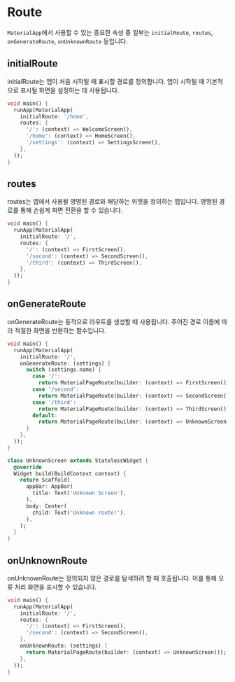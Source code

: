 # Route

`MaterialApp`에서 사용할 수 있는 중요한 속성 중 일부는 `initialRoute`, `routes`, `onGenerateRoute`, `onUnknownRoute` 등입니다.

## initialRoute

initialRoute는 앱이 처음 시작될 때 표시할 경로를 정의합니다. 앱이 시작될 때 기본적으로 표시될 화면을 설정하는 데 사용됩니다.

```dart
void main() {
  runApp(MaterialApp(
    initialRoute: '/home',
    routes: {
      '/': (context) => WelcomeScreen(),
      '/home': (context) => HomeScreen(),
      '/settings': (context) => SettingsScreen(),
    },
  ));
}
```

## routes

routes는 앱에서 사용될 명명된 경로와 해당하는 위젯을 정의하는 맵입니다. 명명된 경로를 통해 손쉽게 화면 전환을 할 수 있습니다.

```dart
void main() {
  runApp(MaterialApp(
    initialRoute: '/',
    routes: {
      '/': (context) => FirstScreen(),
      '/second': (context) => SecondScreen(),
      '/third': (context) => ThirdScreen(),
    },
  ));
}
```

## onGenerateRoute

onGenerateRoute는 동적으로 라우트를 생성할 때 사용됩니다. 주어진 경로 이름에 따라 적절한 화면을 반환하는 함수입니다.

```dart
void main() {
  runApp(MaterialApp(
    initialRoute: '/',
    onGenerateRoute: (settings) {
      switch (settings.name) {
        case '/':
          return MaterialPageRoute(builder: (context) => FirstScreen());
        case '/second':
          return MaterialPageRoute(builder: (context) => SecondScreen());
        case '/third':
          return MaterialPageRoute(builder: (context) => ThirdScreen());
        default:
          return MaterialPageRoute(builder: (context) => UnknownScreen());
      }
    },
  ));
}

class UnknownScreen extends StatelessWidget {
  @override
  Widget build(BuildContext context) {
    return Scaffold(
      appBar: AppBar(
        title: Text('Unknown Screen'),
      ),
      body: Center(
        child: Text('Unknown route!'),
      ),
    );
  }
}
```

## onUnknownRoute

onUnknownRoute는 정의되지 않은 경로를 탐색하려 할 때 호출됩니다. 이를 통해 오류 처리 화면을 표시할 수 있습니다.

```dart
void main() {
  runApp(MaterialApp(
    initialRoute: '/',
    routes: {
      '/': (context) => FirstScreen(),
      '/second': (context) => SecondScreen(),
    },
    onUnknownRoute: (settings) {
      return MaterialPageRoute(builder: (context) => UnknownScreen());
    },
  ));
}
```

